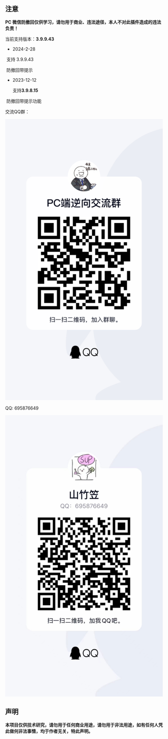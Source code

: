 ## 注意

**PC 微信防撤回仅供学习，请勿用于商业、违法途径，本人不对此插件造成的违法负责！**

当前支持版本：**3.9.9.43**





- 2024-2-28

​	支持 3.9.9.43

​	防撤回带提示



- 2023-12-12 

  支持**3.9.8.15**

​       防撤回带提示功能





交流QQ群：

![qqrout](./images/qqrout.jpg)



QQ: 695876649

![qq](./images/qq.jpg)







## 声明

**本项目仅供技术研究，请勿用于任何商业用途，请勿用于非法用途，如有任何人凭此做何非法事情，均于作者无关，特此声明。**

